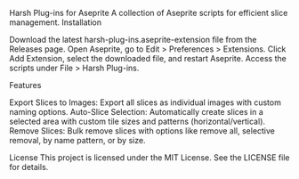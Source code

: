 Harsh Plug-ins for Aseprite
A collection of Aseprite scripts for efficient slice management.
Installation

Download the latest harsh-plug-ins.aseprite-extension file from the Releases page.
Open Aseprite, go to Edit > Preferences > Extensions.
Click Add Extension, select the downloaded file, and restart Aseprite.
Access the scripts under File > Harsh Plug-ins.

Features

Export Slices to Images: Export all slices as individual images with custom naming options.
Auto-Slice Selection: Automatically create slices in a selected area with custom tile sizes and patterns (horizontal/vertical).
Remove Slices: Bulk remove slices with options like remove all, selective removal, by name pattern, or by size.

License
This project is licensed under the MIT License. See the LICENSE file for details.
